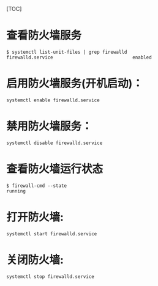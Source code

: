 [TOC]
# 查看防火墙服务
```shell
$ systemctl list-unit-files | grep firewalld
firewalld.service                             enabled
```
# 启用防火墙服务(开机启动)：
```shell
systemctl enable firewalld.service
```
# 禁用防火墙服务：
```shell
systemctl disable firewalld.service
```
# 查看防火墙运行状态
```shell
$ firewall-cmd --state
running
```
# 打开防火墙:
```shell
systemctl start firewalld.service
```
# 关闭防火墙:
```shell
systemctl stop firewalld.service
```